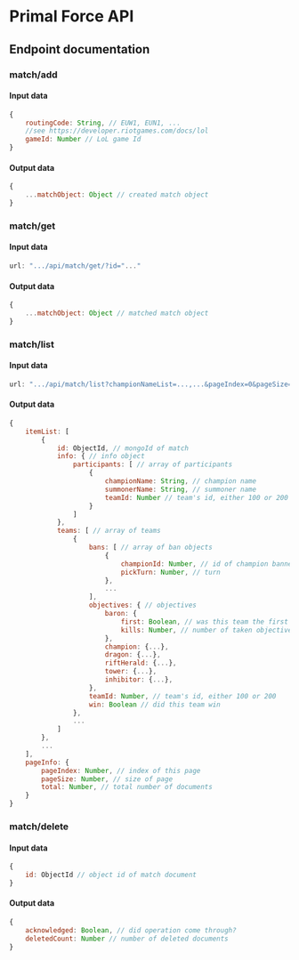 # Primal Force API
## Endpoint documentation
### match/add
#### Input data
```javascript
{
    routingCode: String, // EUW1, EUN1, ... 
    //see https://developer.riotgames.com/docs/lol
    gameId: Number // LoL game Id
}
```

#### Output data
```javascript
{
    ...matchObject: Object // created match object
}
```

### match/get

#### Input data
```javascript
url: ".../api/match/get/?id="..."
```


#### Output data
```javascript
{
    ...matchObject: Object // matched match object
}
```

### match/list
#### Input data
```javascript
url: ".../api/match/list?championNameList=...,...&pageIndex=0&pageSize=10"
```
#### Output data
```javascript
{
    itemList: [
        {
            id: ObjectId, // mongoId of match
            info: { // info object
                participants: [ // array of participants
                    {
                        championName: String, // champion name
                        summonerName: String, // summoner name
                        teamId: Number // team's id, either 100 or 200
                    }
                ]
            },
            teams: [ // array of teams
                {
                    bans: [ // array of ban objects
                        {
                            championId: Number, // id of champion banned
                            pickTurn: Number, // turn
                        },
                        ...
                    ],
                    objectives: { // objectives
                        baron: {
                            first: Boolean, // was this team the first to take this objective
                            kills: Number, // number of taken objectives of this type
                        },
                        champion: {...},
                        dragon: {...},
                        riftHerald: {...},
                        tower: {...},
                        inhibitor: {...},
                    },
                    teamId: Number, // team's id, either 100 or 200
                    win: Boolean // did this team win
                },
                ...
            ]
        },
        ...
    ],
    pageInfo: {
        pageIndex: Number, // index of this page
        pageSize: Number, // size of page
        total: Number, // total number of documents
    }
}
```

### match/delete

#### Input data
```javascript
{
    id: ObjectId // object id of match document
}
```

#### Output data
```javascript
{
	acknowledged: Boolean, // did operation come through?
	deletedCount: Number // number of deleted documents
}
```
